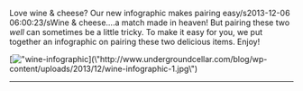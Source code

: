 Love wine & cheese? Our new infographic makes pairing easy/s2013-12-06 06:00:23/sWine & cheese....a match made in heaven! But pairing these two *well* can sometimes be a little tricky. To make it easy for you, we put together an infographic on pairing these two delicious items. Enjoy!  

[![\"wine-infographic](\"http://www.undergroundcellar.com/blog/wp-content/uploads/2013/12/wine-infographic-1-948x1024.jpg\")](\"http://www.undergroundcellar.com/blog/wp-content/uploads/2013/12/wine-infographic-1.jpg\")

***